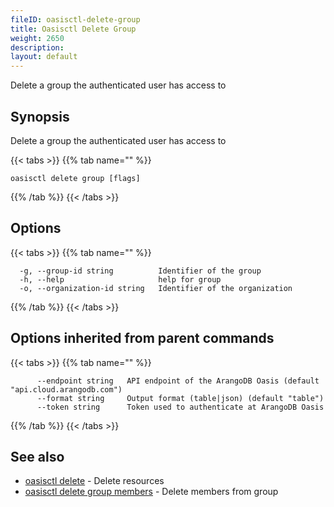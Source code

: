 ```yaml
---
fileID: oasisctl-delete-group
title: Oasisctl Delete Group
weight: 2650
description: 
layout: default
---
```

Delete a group the authenticated user has access to

## Synopsis

Delete a group the authenticated user has access to

{{< tabs >}}
{{% tab name="" %}}
```
oasisctl delete group [flags]
```
{{% /tab %}}
{{< /tabs >}}

## Options

{{< tabs >}}
{{% tab name="" %}}
```
  -g, --group-id string          Identifier of the group
  -h, --help                     help for group
  -o, --organization-id string   Identifier of the organization
```
{{% /tab %}}
{{< /tabs >}}

## Options inherited from parent commands

{{< tabs >}}
{{% tab name="" %}}
```
      --endpoint string   API endpoint of the ArangoDB Oasis (default "api.cloud.arangodb.com")
      --format string     Output format (table|json) (default "table")
      --token string      Token used to authenticate at ArangoDB Oasis
```
{{% /tab %}}
{{< /tabs >}}

## See also

* [oasisctl delete]()	 - Delete resources
* [oasisctl delete group members](oasisctl-delete-group-members)	 - Delete members from group

